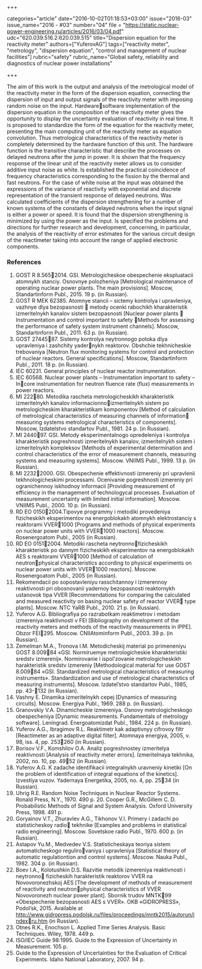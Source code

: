 +++

categories="article"
date="2016-10-02T01:18:53+03:00"
issue="2016-03"
issue_name="2016 - #03"
number="04"
file = "https://static.nuclear-power-engineering.ru/articles/2016/03/04.pdf"
udc="620.039.516.2:620.039.515"
title="Dispersion equation for the reactivity meter"
authors=["YuferovAG"]
tags=["reactivity meter", "metrology", "dispersion equation", "control and management of nuclear facilities"]
rubric="safety"
rubric_name="Global safety, reliability and diagnostics of nuclear power installations"

+++

The aim of this work is the output and analysis of the metrological model of the reactivity meter in the form of the dispersion equation, connecting the dispersion of input and output signals of the reactivity meter with imposing random noise on the input.
Hardwaresoftware implementation of the dispersion equation in the composition of the reactivity meter gives the opportunity to display the uncertainty evaluation of reactivity in real time. 
It is proposed to standardize the form of the equation for the reactivity meter, presenting the main computing unit of the reactivity meter as equation convolution. 
Thus metrological characteristics of the reactivity meter is completely determined by the hardware function of this unit. 
The hardware function is the transitive characteristic that describe the processes on delayed neutrons after the jump in power.
It is shown that the frequency response of the linear unit of the reactivity meter allows us to consider additive input noise as white. 
Is established the practical coincidence of frequency characteristics corresponding to the fission by the thermal and fast neutrons. 
For the case of white noise at the input was obtained the expressions of the variance of reactivity with exponential and discrete representation of the transient response of delayed neutrons. 
Was calculated coefficients of the dispersion strengthening for a number of known systems of the constants of delayed neutrons when the input signal is either a power or speed. 
It is found that the dispersion strengthening is minimized by using the power as the input. 
Is specified the problems and directions for further research and development, concerning, in particular, the analysis of the reactivity of error estimates for the various circuit design of the reactimeter taking into account the range of applied electronic components.

### References

1. GOST R 8.5652014. GSI. Metrologicheskoe obespechenie ekspluatacii atomnykh stanciy. Osnovnye polozheniya [Metrological maintenance of operating nuclear power plants. The main provisions]. Moscow, Standartinform Publ., 2015. 19 p. (in Russian).
2. GOST R MEK 62385. Atomnye stancii – sictemy kontrolya i upravleniya, vazhnye dlya bezopasnosti  metody ocenki rabochikh kharakteristik izmeritelnykh kanalov sistem bezopasnosti [Nuclear power plants  Instrumentation and control important to safety Methods for assessing the performance of safety system instrument channels]. Moscow, Standartinform Publ., 2011. 63 p. (in Russian).
3. GOST 2744587. Sistemy kontrolya neytronnogo potoka dlya upravleniya i zashchity yadernykh reaktorov. Obshchie tekhnicheskie trebovaniya [Neutron flux monitoring systems for control and protection of nuclear reactors. General specifications]. Moscow, Standartinform Publ., 2011. 18 p. (in Russian).
4. IEC 60231. General principles of nuclear reactor instrumentation.
5. IEC 60568. Nuclear power plants – Instrumentation important to safety – Incore instrumentation for neutron fluence rate (flux) measurements in power reactors.
6. MI 22280. Metodika rascheta metrologicheskikh kharakteristik izmeritelnykh kanalov informacionnoizmeritelnykh sistem po metrologicheskim kharakteristikam komponentov [Method of calculation of metrological characteristics of measuring channels of information measuring systems metrological characteristics of components]. Moscow, Izdatelstvo standartov Publ., 1981. 24 p. (in Russian).
7. MI 244097. GSI. Metody eksperimentalnogo opredeleniya i kontrolya kharakteristik pogreshnosti izmeritelnykh kanalov, izmeritelnykh sistem i izmeritelnykh kompleksov [Methods of experimental determination and control characteristics of the error of measurement channels, measuring systems and measuring systems]. Moscow. VNIIMS Publ., 1999. 13 p. (in Russian).
8. MI 22322000. GSI. Obespechenie effektivnosti izmereniy pri upravlenii tekhnologicheskimi processami. Ocenivanie pogreshnosti izmereniy pri ogranichennoy iskhodnoy informacii [Providing measurement of efficiency in the management of technologycal processes. Evaluation of measurement uncertainty with limited initial information]. Moscow. VNIIMS Publ., 2000. 10 p. (in Russian).
9. RD EO 01502004.Tipovye programmy i metodiki provedeniya fizicheskikh
eksperimentov na energoblokakh atomnykh elektrostanciy s reaktorami VVER1000 [Programs and methods of physical experiments on nuclear power units with VVER1000 reactors]. Moscow. Rosenergoatom Publ., 2005 (in Russian).
10. RD EO 01512004. Metodiki rascheta neytronnofizicheskikh kharakteristik po dannym fizicheskikh eksperimentov na energoblokakh AES s reaktorami VVER1000 [Method of calculation of neutronphysical characteristics according to physical experiments on nuclear power units with VVER1000 reactors]. Moscow. Rosenergoatom Publ., 2005 (in Russian).
11. Rekomendacii po sopostavleniyu rasschitannoy i izmerennoy reaktivnosti pri obosnovanii yadernoy bezopasnosti reaktornykh ustanovok tipa VVER [Recommendations for comparing the calculated and measured reactivity on basing nuclear safety of reactor VVER type plants]. Moscow. NTC YaRB Publ., 2010. 21 p. (in Russian).
12. Yuferov A.G. Bibliografiya po razrabotkam reaktimetrov i metodam izmereniya reaktivnosti v FEI [Bibliography on development of the reactivity meters and methods of the reactivity measurements in IPPE]. Obzor FEI295. Moscow. CNIIAtominform Publ., 2003. 39 p. (in Russian).
13. Zemelman M.A., Tronova I.M. Metodicheskij material po primeneniyu GOST 8.00984 «GSI. Normiruemye metrologicheskie kharakteristiki sredstv izmerenij». Normirovanie i ispol’zovanie metrologicheskikh harakteristik sredstv izmereniy [Methodological material for use GOST 8.00984 «GSI. Standardized metrological characteristics of measuring instruments». Standardization and use of metrological characteristics of measuring instruments]. Moscow. Izdatel’stvo standartov Publ., 1985, pp. 43-132 (in Russian).
14. Vashny E. Dinamika izmeritelnykh cepej [Dynamics of measuring circuits]. Moscow. Energiya Publ., 1969. 288 p. (in Russian).
15. Granovskiy V.A. Dinamicheskie izmereniya. Osnovy metrologicheskogo obespecheniya [Dynamic measurements. Fundamentals of metrology software]. Leningrad. Energoatomizdat Publ., 1984. 224 p. (in Russian).
16. Yuferov A.G., Ibragimov R.L. Reaktimetr kak adaptivnyy cifrovoy filtr [Reactimeter as an adaptive digital filter]. Atomnaya energiya, 2005, v. 98, iss. 4, pp. 253260 (in Russian).
17. Borisov V.F., Komshilov O.A. Analiz pogreshnostey izmeritelya reaktivnosti [Analysis of reactivity meter errors]. Izmeritelnaya tekhnika, 2002, no. 10, pp. 4952 (in Russian).
18. Yuferov A.G. K zadache identifikacii integralnykh uravneniy kinetiki [On the problem of identification of integral equations of the kinetics]. Izvestiya vuzov. Yadernaya Energetika, 2005, no. 4, pp. 2534 (in Russian).
19. Uhrig R.E. Random Noise Techniques in Nuclear Reactor Systems. Ronald Press, N.Y., 1970. 490 p. 20. Cooper G.R., McGillem C. D. Probabilistic Methods of Signal and System Analysis. Oxford University Press, 1998. 491 p.
21. Goryainov V.T., Zhuravlev A.G., Tikhonov V.I. Primery i zadachi po statisticheskoy radio tekhnike [Examples and problems in statistical radio engineering]. Moscow. Sovetskoe radio Publ., 1970. 600 p. (in Russian).
22. Astapov Yu.M., Medvedev V.S. Statisticheskaya teoriya sistem avtomaticheskogo regulirovaniya i upravleniya [Statistical theory of automatic regulationtion and control systems]. Moscow. Nauka Publ., 1982. 304 p. (in Russian).
23. Boev I.A., Kolotushkin D.S. Razvitie metodik izmereniya reaktivnosti i neytronno fizicheskih harakteristik reaktorov VVER na Novovoronezhskoj AES [The development of methods of measurement of reactivity and neutronphysical characteristics of VVER Novovoronezh nuclear power plant]. Sbornik trudov MNTK99 «Obespechenie bezopasnosti AES s VVER». OKB «GIDROPRESS», Podol’sk, 2015. Available at http://www.gidropress.podolsk.ru/files/proceedings/mntk2015/autorun/indexru.htm (in Russian).
24. Otnes R.K., Enochson L. Applied Time Series Analysis. Basic Techniques. Wiley, 1978. 449 p.
25. ISO/IEC Guide 98:1995. Guide to the Expression of Uncertainty in Measurement. 105 p.
26. Guide to the Expression of Uncertainties for the Evaluation of Critical Experiments. Idaho National Laboratory, 2007. 94 p.